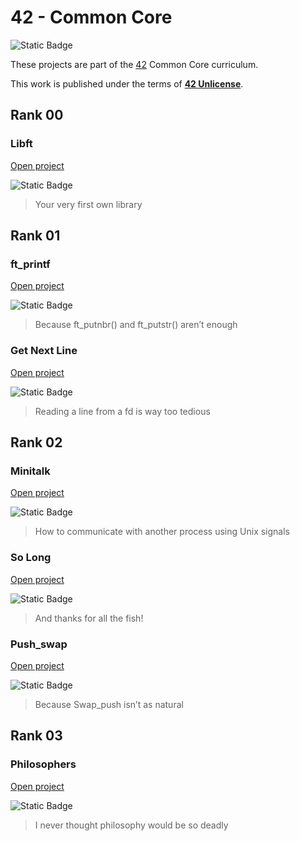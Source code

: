# 42 - Common Core

![Static Badge](https://img.shields.io/badge/Language-C-orange?style=for-the-badge&logo=C)

These projects are part of the [42](https://www.42network.org) Common Core curriculum.

This work is published under the terms of **[42 Unlicense](https://github.com/gcamerli/42unlicense)**.

## Rank 00
### Libft

[Open project](./00_libft/)

![Static Badge](https://img.shields.io/badge/Score-125%2F100-green?style=for-the-badge&logo=42&color=%233a9100)

> Your very first own library

## Rank 01
### ft_printf

[Open project](./01_printf/)

![Static Badge](https://img.shields.io/badge/Score-100%2F100-green?style=for-the-badge&logo=42&color=%233a9100)

> Because ft_putnbr() and ft_putstr() aren’t enough

### Get Next Line

[Open project](./01_get_next_line/)

![Static Badge](https://img.shields.io/badge/Score-125%2F100-green?style=for-the-badge&logo=42&color=%233a9100)

> Reading a line from a fd is way too tedious

## Rank 02
### Minitalk

[Open project](./02_minitalk/)

![Static Badge](https://img.shields.io/badge/Score-125%2F100-green?style=for-the-badge&logo=42&color=%233a9100)

> How to communicate with another process using Unix signals

### So Long

[Open project](./02_so_long/)

![Static Badge](https://img.shields.io/badge/Score-100%2F100-green?style=for-the-badge&logo=42&color=%233a9100)

> And thanks for all the fish!

### Push_swap

[Open project](./02_push_swap/)

![Static Badge](https://img.shields.io/badge/Score-96%2F100-green?style=for-the-badge&logo=42&color=%233a9100)

> Because Swap_push isn’t as natural

## Rank 03
### Philosophers

[Open project](./02_push_swap/)

![Static Badge](https://img.shields.io/badge/Score-100%2F100-green?style=for-the-badge&logo=42&color=%233a9100)

> I never thought philosophy would be so deadly